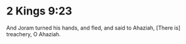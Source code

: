 # 2 Kings 9:23

And Joram turned his hands, and fled, and said to Ahaziah, [There is] treachery, O Ahaziah.